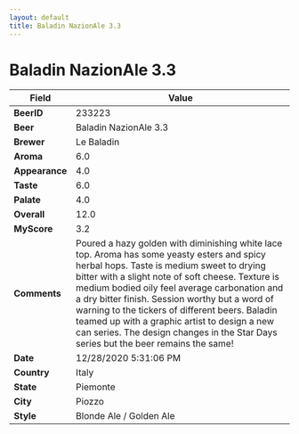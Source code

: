 ```yaml
---
layout: default
title: Baladin NazionAle 3.3
---
```


# Baladin NazionAle 3.3

| Field         | Value     |
|---------------|-----------|
| **BeerID** | 233223 |
| **Beer** | Baladin NazionAle 3.3 |
| **Brewer** | Le Baladin |
| **Aroma** | 6.0 |
| **Appearance** | 4.0 |
| **Taste** | 6.0 |
| **Palate** | 4.0 |
| **Overall** | 12.0 |
| **MyScore** | 3.2 |
| **Comments** | Poured a hazy golden with diminishing white lace top.  Aroma has some yeasty esters and spicy herbal hops.  Taste is medium sweet to drying bitter with a slight note of soft cheese. Texture is medium bodied oily feel average carbonation and a dry bitter finish.  Session worthy but a word of warning to the tickers of different beers. Baladin teamed up with a graphic artist to design a new can series. The design changes in the Star Days series but the beer remains the same! |
| **Date** | 12/28/2020 5:31:06 PM |
| **Country** | Italy |
| **State** | Piemonte |
| **City** | Piozzo |
| **Style** | Blonde Ale / Golden Ale |

